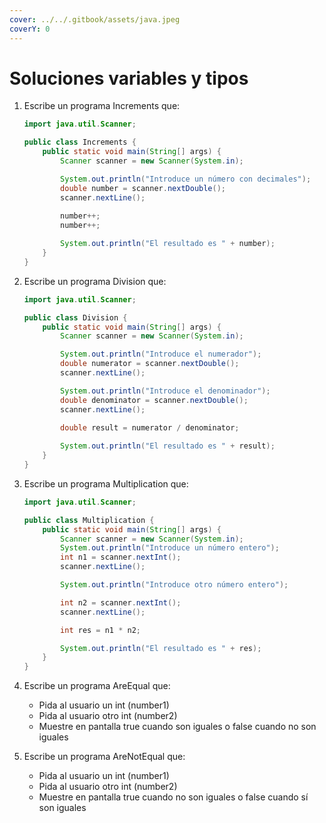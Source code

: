 ```yaml
---
cover: ../../.gitbook/assets/java.jpeg
coverY: 0
---
```


# Soluciones variables y tipos

1.  Escribe un programa Increments que:



    ```java
    import java.util.Scanner;

    public class Increments {
        public static void main(String[] args) {
            Scanner scanner = new Scanner(System.in);

            System.out.println("Introduce un número con decimales");
            double number = scanner.nextDouble();
            scanner.nextLine();
            
            number++;
            number++;

            System.out.println("El resultado es " + number);
        }
    }
    ```
2.  Escribe un programa Division que:

    ```java
    import java.util.Scanner;

    public class Division {
        public static void main(String[] args) {
            Scanner scanner = new Scanner(System.in);

            System.out.println("Introduce el numerador");
            double numerator = scanner.nextDouble();
            scanner.nextLine();

            System.out.println("Introduce el denominador");
            double denominator = scanner.nextDouble();
            scanner.nextLine();
            
            double result = numerator / denominator;

            System.out.println("El resultado es " + result);
        }
    }
    ```
3.  Escribe un programa Multiplication que:

    ```java
    import java.util.Scanner;

    public class Multiplication {
        public static void main(String[] args) {
            Scanner scanner = new Scanner(System.in);
            System.out.println("Introduce un número entero");
            int n1 = scanner.nextInt();
            scanner.nextLine();

            System.out.println("Introduce otro número entero");

            int n2 = scanner.nextInt();
            scanner.nextLine();

            int res = n1 * n2;

            System.out.println("El resultado es " + res);
        }
    }
    ```
4. Escribe un programa AreEqual que:
   * Pida al usuario un int (number1)
   * Pida al usuario otro int (number2)
   * Muestre en pantalla true cuando son iguales o false cuando no son iguales
5. Escribe un programa AreNotEqual que:
   * Pida al usuario un int (number1)
   * Pida al usuario otro int (number2)
   * Muestre en pantalla true cuando no son iguales o false cuando sí son iguales
